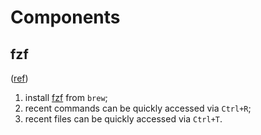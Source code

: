 # Components

## fzf
([ref](https://github.com/junegunn/fzf#key-bindings-for-command-line))

1. install [fzf](https://github.com/junegunn/fzf) from `brew`;
2. recent commands can be quickly accessed via `Ctrl+R`; 
3. recent files can be quickly accessed via `Ctrl+T`. 

